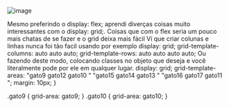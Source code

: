 ![image](https://github.com/Alexandre-Konrath/teste-grid/assets/160286787/1eb598a9-afe1-4c40-91ee-9e0e18698611)

Mesmo preferindo o display: flex; aprendi diverças coisas muito interessantes com o display: grid;. Coisas que com o flex seria um pouco mais chatas de se fazer e o grid deixa mais fácil
Ví que criar colunas e linhas nunca foi tão facil usando por exemplo
  display: grid;
  grid-template-columns: auto auto auto;
  grid-template-rows: auto auto auto auto;
Ou fazendo deste modo, colocando classes no objeto que deseja e você literalmente pode por ele em qualquer lugar.
  display: grid;
  grid-template-areas:
    "gato9 gato12 gato10 "
    "gato15 gato14 gato13 "
    "gato16 gato17 gato11 ";
  margin: 10px;
}

.gato9 {
  grid-area: gato9;
}
.gato10 {
  grid-area: gato10;
}

